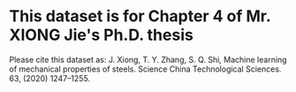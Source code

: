 # This dataset is for Chapter 4 of Mr. XIONG Jie's Ph.D. thesis
Please cite this dataset as: J. Xiong, T. Y. Zhang, S. Q. Shi, Machine learning of mechanical properties of steels. Science China Technological Sciences. 63, (2020) 1247–1255.
